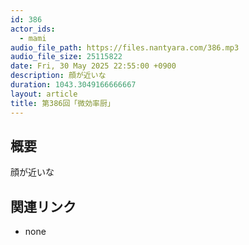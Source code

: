 ```yaml
---
id: 386
actor_ids:
  - mami
audio_file_path: https://files.nantyara.com/386.mp3
audio_file_size: 25115822
date: Fri, 30 May 2025 22:55:00 +0900
description: 顔が近いな
duration: 1043.3049166666667
layout: article
title: 第386回「微効率厨」
---
```

## 概要

顔が近いな

## 関連リンク

* none
